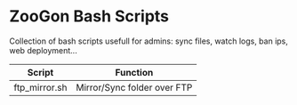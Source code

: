 # ZooGon Bash Scripts
Collection of bash scripts usefull for admins: sync files, watch logs, ban ips, web deployment...

| Script         | Function |
| -------------- | ---------------------------- |
| ftp_mirror.sh  | Mirror/Sync folder over FTP  |

